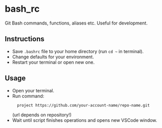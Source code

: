 # bash_rc
Git Bash commands, functions, aliases etc. Useful for development.

## Instructions
- Save `.bashrc` file to your home directory (run `cd ~` in terminal).
- Change defaults for your environment.
- Restart your terminal or open new one.

## Usage
- Open your terminal.
- Run command:
  ```bash
    project https://github.com/your-account-name/repo-name.git
  ```
  (url depends on repository!)
- Wait until script finishes operations and opens new VSCode window.